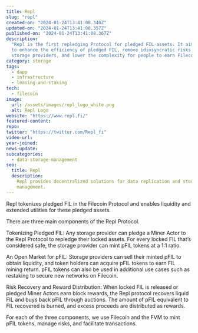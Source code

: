 ```yaml
---
title: Repl
slug: "repl"
created-on: "2024-01-24T13:41:08.340Z"
updated-on: "2024-01-24T13:41:08.357Z"
published-on: "2024-01-24T13:41:08.367Z"
description:
  "Repl is the first repledging Protocol for pledged FIL assets. It aims
  to enhance the efficiency of pledged FIL, remove idiosyncratic risks among Filecoin
  storage providers, and lower the complexity for people to earn Filecoin rewards."
category: storage
tags:
  - dapp
  - infrastructure
  - leasing-and-staking
tech:
  - filecoin
image:
  url: /assets/images/repl_logo_white.png
  alt: Repl Logo
website: "https://www.repl.fi/"
featured-content:
repo:
twitter: "https://twitter.com/Repl_fi"
video-url:
year-joined:
news-update:
subcategories:
  - data-storage-management
seo:
  title: Repl
  description:
    Repl provides decentralized solutions for data replication and storage
    management.
---
```


Repl tokenizes pledged FIL in the Filecoin Protocol and enables liquidity and extended utilities for these pledged assets.

There are three main components of the Repl Protocol.

Tokenizing Pledged FIL: Any storage provider can pledge a Miner Actor to the Repl Protocol to repledge their locked assets. For every locked FIL that’s considered safe, the storage provider can mint pFIL tokens at a 1:1 ratio.

An Open Market for pFIL: Storage providers can sell their minted pFIL to obtain liquidity, and token holders can acquire pFIL tokens to earn FIL mining return. pFIL tokens can also be used in additional use cases such as restaking to secure new networks on Filecoin.

Risk Recovery and Reward Distribution: When locked FIL is released or pledged Miner Actors earn block rewards, the Repl protocol recovers liquid FIL and buys back pFIL through auctions. The amount of pFIL equivalent to FIL recovered is burned, and excess proceeds are distributed as rewards.

For each of the three components, we use Filecoin and the FVM to mint pFIL tokens, manage risks, and facilitate transactions.
